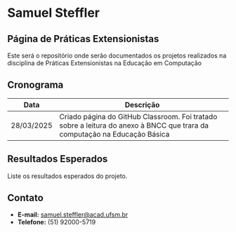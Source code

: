# Samuel Steffler

## Página de Práticas Extensionistas
Este será o repositório onde serão documentados os projetos realizados na disciplina de Práticas Extensionistas na Educação em Computação

## Cronograma
| Data         | Descrição       |
|--------------|---------------|
| 28/03/2025   | Criado página do GitHub Classroom. Foi tratado sobre a leitura do anexo à BNCC que trara da computação na Educação Básica     |

## Resultados Esperados
Liste os resultados esperados do projeto.

## Contato
- **E-mail:** samuel.steffler@acad.ufsm.br
- **Telefone:** (51) 92000-5719